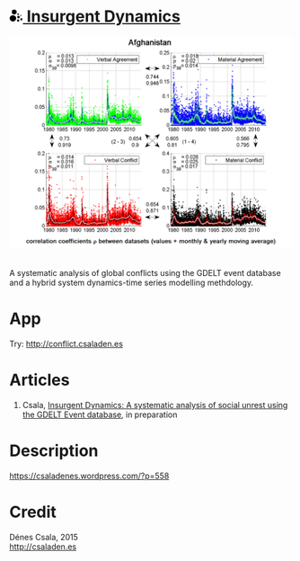 [<img src="favicon.png" alt="favicon" height=24 width=24 />  Insurgent Dynamics](http://conflict.csaladen.es/)
======
[![Insurgent Dynamics](filtered/2/AF1.png "Insurgent Dynamics")](http://conflict.csaladen.es/)  
  
A systematic analysis of global conflicts using the GDELT event database and a hybrid system dynamics-time series modelling methdology.

# App
Try: http://conflict.csaladen.es  

# Articles
1. Csala, [Insurgent Dynamics: A systematic analysis of social unrest using the GDELT Event database](https://www.academia.edu/12546253/Insurgent_Dynamics_A_systematic_analysis_of_social_unrest_using_the_GDELT_Event_database), in preparation

# Description  
https://csaladenes.wordpress.com/?p=558
   
# Credit
Dénes Csala, 2015  
http://csaladen.es
